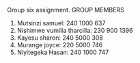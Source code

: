 Group six assignment.
GROUP MEMBERS
 1. Mutsinzi samuel: 240 1000 637
 2. Nishimwe vumilia tharcilla: 230 900 1396
 3. Kayesu sharon: 240 5000 308
 4. Murange joyce: 220 5000 746
 5. Niyitegeka Hasan: 240 1000 747
    

